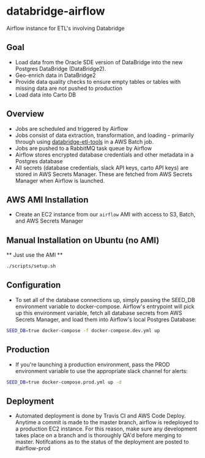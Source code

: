 # databridge-airflow
Airflow instance for ETL's involving Databridge

## Goal
- Load data from the Oracle SDE version of DataBridge into the new Postgres DataBridge (DataBridge2).
- Geo-enrich data in DataBridge2
- Provide data quality checks to ensure empty tables or tables with missing data are not pushed to production
- Load data into Carto DB

## Overview
- Jobs are scheduled and triggered by Airflow
- Jobs consist of data extraction, transformation, and loading - primarily through using [databridge-etl-tools](https://github.com/CityOfPhiladelphia/databridge-etl-tools) in a AWS Batch job.
- Jobs are pushed to a RabbitMQ task queue by Airflow
- Airflow stores encrypted database credentials and other metadata in a Postgres database
- All secrets (database credentials, slack API keys, carto API keys) are stored in AWS Secrets Manager. These are fetched from AWS Secrets Manager when Airflow is launched.

## AWS AMI Installation
- Create an EC2 instance from our `airflow` AMI with access to S3, Batch, and AWS Secrets Manager

## Manual Installation on Ubuntu (no AMI)
** Just use the AMI **
```bash
./scripts/setup.sh
```

## Configuration
- To set all of the database connections up, simply passing the SEED_DB environment variable to docker-compose. Airflow's entrypoint will pick up this environment variable, fetch all database secrets from AWS Secrets Manager, and load them into Airflow's local Postgres Database: 
```bash
SEED_DB=true docker-compose -f docker-compose.dev.yml up
```

## Production
- If you're launching a production environment, pass the PROD environment variable to use the appropriate slack channel for alerts:
```bash
SEED_DB=true docker-compose.prod.yml up -d
```

## Deployment
- Automated deployment is done by Travis CI and AWS Code Deploy. Anytime a commit is made to the master branch, airflow is redeployed to a production EC2 instance. For this reason, make sure any development takes place on a branch and is thoroughly QA'd before merging to master. Notifcations as to the status of the deployment are posted to #airflow-prod